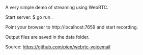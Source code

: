 A very simple demo of streaming using WebRTC.

Start server:
$ go run .

Point your browser to http://localhost:7659 and start recording.

Output files are saved in the data folder.

Source: https://github.com/pion/webrtc-voicemail
